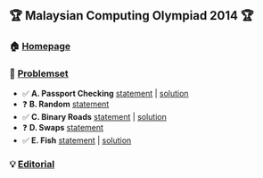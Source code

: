 ## :trophy: Malaysian Computing Olympiad 2014 :trophy:
### :house: [**Homepage**](https://ioimalaysia.org/competition/mco/2014/)

### :bookmark_tabs: [**Problemset**](https://www.acmicpc.net/category/detail/1514)
- :white_check_mark: **A. Passport Checking** [statement](https://www.acmicpc.net/problem/13211) | [solution](./A-PassportChecking)
- :question: **B. Random** [statement](https://www.acmicpc.net/problem/13212)
- :white_check_mark: **C. Binary Roads** [statement](https://www.acmicpc.net/problem/13213) | [solution](./C-BinaryRoads)
- :question: **D. Swaps** [statement](https://www.acmicpc.net/problem/13214)
- :white_check_mark: **E. Fish** [statement](https://www.acmicpc.net/problem/13215) | [solution](./E-Fish)

### :bulb: [**Editorial**](https://drive.google.com/drive/folders/0B2X4y19d66TUZndWYTZTMkx5SFk?resourcekey=0-l3QZQuIWl6hs0ISJaXPxjQ)